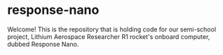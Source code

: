 # response-nano
Welcome!
This is the repository that is holding code for our semi-school project, Lithium Aerospace Researcher R1
rocket's onboard computer, dubbed Response Nano.